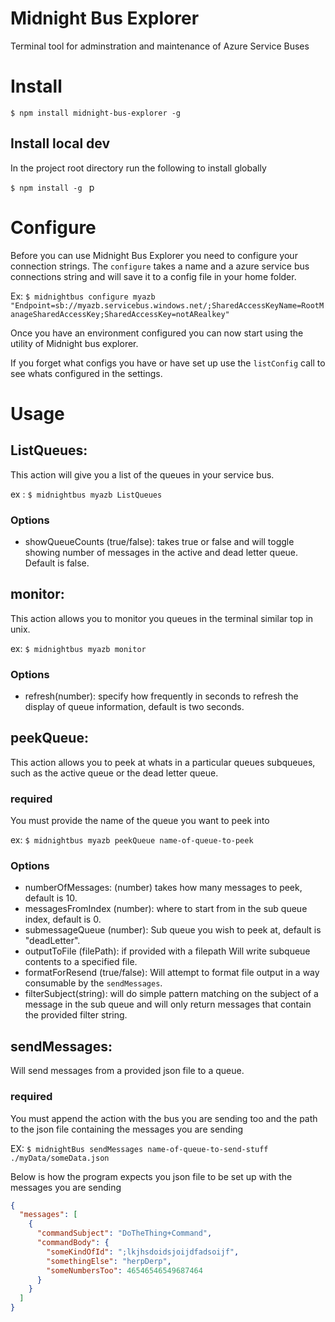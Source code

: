 # Midnight Bus Explorer
Terminal tool for adminstration and maintenance of Azure Service Buses 

# Install

`$ npm install midnight-bus-explorer -g` 

## Install local dev

In the project root directory run the following to install globally

`$ npm install -g ` p

# Configure

Before you can use Midnight Bus Explorer you need to configure your connection strings. The `configure` takes a name and a azure service bus connections string and will save it to a config file in your home folder. 

Ex: `$ midnightbus configure myazb "Endpoint=sb://myazb.servicebus.windows.net/;SharedAccessKeyName=RootManageSharedAccessKey;SharedAccessKey=notARealkey"`

Once you have an environment configured you can now start using the utility of Midnight bus explorer.

If you forget what configs you have or have set up use the `listConfig` call to see whats configured in the settings.

# Usage

## ListQueues:

This action will give you a list of the queues in your service bus. 

ex : `$ midnightbus myazb ListQueues` 

### Options

- showQueueCounts (true/false): takes true or false and will toggle showing number of messages in the active and dead letter queue. Default is false. 

## monitor:

This action allows you to monitor you queues in the terminal similar top in unix. 

ex: `$ midnightbus myazb monitor` 

### Options

- refresh(number): specify how frequently in seconds to refresh the display of queue information, default is two seconds. 

## peekQueue:

This action allows you to peek at whats in a particular queues subqueues, such as the active queue or the dead letter queue. 

### required

You must provide the name of the queue you want to peek into

ex: `$ midnightbus myazb peekQueue name-of-queue-to-peek` 

### Options 

- numberOfMessages: (number) takes how many messages to peek, default is 10. 
- messagesFromIndex (number): where to start from in the sub queue index, default is 0. 
- submessageQueue (number): Sub queue you wish to peek at, default is "deadLetter". 
- outputToFile (filePath): if provided with a filepath Will write subqueue contents to a specified file. 
- formatForResend (true/false): Will attempt to format file output in a way consumable by the `sendMessages`.
- filterSubject(string): will do simple pattern matching on the subject of a message in the sub queue and will only return messages that contain the provided filter string.

## sendMessages:

Will send messages from a provided json file to a queue. 

### required 

You must append the action with the bus you are sending too and the path to the json file containing the messages you are sending

EX: `$ midnightBus sendMessages name-of-queue-to-send-stuff ./myData/someData.json` 

Below is how the program expects you json file to be set up with the messages you are sending

```json
{
  "messages": [
    {
      "commandSubject": "DoTheThing+Command",
      "commandBody": {
        "someKindOfId": ";lkjhsdoidsjoijdfadsoijf",
        "somethingElse": "herpDerp",
        "someNumbersToo": 46546546549687464
      }
    }
  ]
}
```














